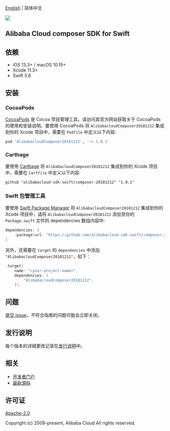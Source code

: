 [English](README.md) | 简体中文

![](https://aliyunsdk-pages.alicdn.com/icons/AlibabaCloud.svg)

## Alibaba Cloud composer SDK for Swift

## 依赖

- iOS 13.3+ / macOS 10.15+
- Xcode 11.3+
- Swift 5.6

## 安装

### CocoaPods

[CocoaPods](https://cocoapods.org) 是 Cocoa 项目管理工具。请访问其官方网站获取关于 CocoaPods 的使用和安装说明。要使用 CocoaPods 将 `AlibabacloudComposer20181212` 集成到你的 Xcode 项目中，需要在 `Podfile` 中定义以下内容:

```ruby
pod 'AlibabacloudComposer20181212', '~> 1.0.1'
```

### Carthage

要使用 [Carthage](https://github.com/Carthage/Carthage) 将 `AlibabacloudComposer20181212` 集成到你的 Xcode 项目中，需要在 `Cartfile` 中定义以下内容:

```ogdl
github "alibabacloud-sdk-swift/composer-20181212" "1.0.1"
```

### Swift 包管理工具

要使用 [Swift Package Manager](https://swift.org/package-manager/) 将 `AlibabacloudComposer20181212` 集成到你的 Xcode 项目中，请将 `AlibabacloudComposer20181212` 添加至你的 `Package.swift` 文件的 dependencies 数组内容中:

```swift
dependencies: [
    .package(url: "https://github.com/alibabacloud-sdk-swift/composer-20181212.git", from: "1.0.1")
]
```

另外，还需要在 `target` 的 `dependencies` 中添加 `"AlibabacloudComposer20181212"`，如下：

```swift
.target(
    name: "<your-project-name>",
    dependencies: [
        "AlibabacloudComposer20181212",
    ]),
```

## 问题

[提交 Issue](https://github.com/alibabacloud-sdk-swift/composer-20181212/issues/new)，不符合指南的问题可能会立即关闭。

## 发行说明

每个版本的详细更改记录在[发行说明](./ChangeLog.txt)中。

## 相关

* [开发者门户](https://next.api.aliyun.com/home)
* [最新源码](https://github.com/alibabacloud-sdk-swift/composer-20181212)

## 许可证

[Apache-2.0](http://www.apache.org/licenses/LICENSE-2.0)

Copyright (c) 2009-present, Alibaba Cloud All rights reserved.
